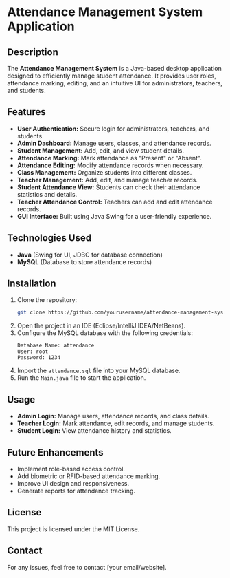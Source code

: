 # Attendance Management System Application

## Description

The **Attendance Management System** is a Java-based desktop application designed to efficiently manage student attendance. It provides user roles, attendance marking, editing, and an intuitive UI for administrators, teachers, and students.

## Features

- **User Authentication:** Secure login for administrators, teachers, and students.
- **Admin Dashboard:** Manage users, classes, and attendance records.
- **Student Management:** Add, edit, and view student details.
- **Attendance Marking:** Mark attendance as "Present" or "Absent".
- **Attendance Editing:** Modify attendance records when necessary.
- **Class Management:** Organize students into different classes.
- **Teacher Management:** Add, edit, and manage teacher records.
- **Student Attendance View:** Students can check their attendance statistics and details.
- **Teacher Attendance Control:** Teachers can add and edit attendance records.
- **GUI Interface:** Built using Java Swing for a user-friendly experience.

## Technologies Used

- **Java** (Swing for UI, JDBC for database connection)
- **MySQL** (Database to store attendance records)

## Installation

1. Clone the repository:
   ```sh
   git clone https://github.com/yourusername/attendance-management-system.git
   ```
2. Open the project in an IDE (Eclipse/IntelliJ IDEA/NetBeans).
3. Configure the MySQL database with the following credentials:
   ```
   Database Name: attendance
   User: root
   Password: 1234
   ```
4. Import the `attendance.sql` file into your MySQL database.
5. Run the `Main.java` file to start the application.

## Usage

- **Admin Login:** Manage users, attendance records, and class details.
- **Teacher Login:** Mark attendance, edit records, and manage students.
- **Student Login:** View attendance history and statistics.

## Future Enhancements

- Implement role-based access control.
- Add biometric or RFID-based attendance marking.
- Improve UI design and responsiveness.
- Generate reports for attendance tracking.

## License

This project is licensed under the MIT License.

## Contact

For any issues, feel free to contact [your email/website].
